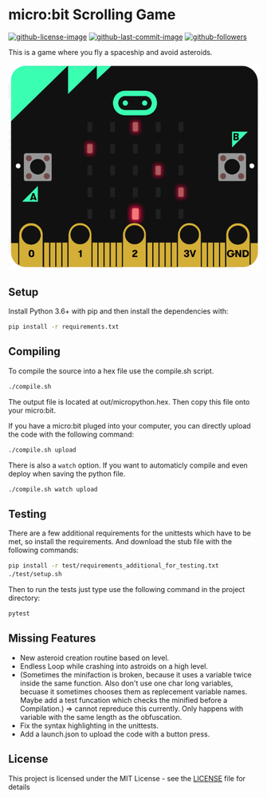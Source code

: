 # micro:bit Scrolling Game

[![github-license-image](https://img.shields.io/github/license/J4unty/microbit-Scrolling-Game)](LICENSE) [![github-last-commit-image](https://img.shields.io/github/last-commit/J4unty/microbit-Scrolling-Game)](https://github.com/J4unty/microbit-Scrolling-Game/commits/) [![github-followers](https://img.shields.io/github/followers/j4unty?label=Follow%20%40J4unty)](https://github.com/J4unty)

This is a game where you fly a spaceship and avoid asteroids.

![Scrolling Game Demo Picture](https://github.com/J4unty/microbit-Scrolling-Game/raw/master/images/demo_picture.png)

## Setup

Install Python 3.6+ with pip and then install the dependencies with:
```bash
pip install -r requirements.txt
```

## Compiling

To compile the source into a hex file use the compile.sh script.
```bash
./compile.sh
```
The output file is located at out/micropython.hex. Then copy this file onto your micro:bit.

If you have a micro:bit pluged into your computer, you can directly upload the code with the following command:
```bash
./compile.sh upload
```

There is also a `watch` option. If you want to automaticly compile and even deploy when saving the python file.
```bash
./compile.sh watch upload
```

## Testing

There are a few additional requirements for the unittests which have to be met, so install the requirements. And download the stub file with the following commands:
```bash
pip install -r test/requirements_additional_for_testing.txt
./test/setup.sh
```

Then to run the tests just type use the following command in the project directory:
```bash
pytest
```

## Missing Features

* New asteroid creation routine based on level.
* Endless Loop while crashing into astroids on a high level.
* (Sometimes the minifaction is broken, because it uses a variable twice inside the same function. Also don't use one char long variables, becuase it sometimes chooses them as replecement variable names. Maybe add a test funcation which checks the minified before a Compilation.) => cannot repreduce this currently. Only happens with variable with the same length as the obfuscation.
* Fix the syntax highlighting in the unittests.
* Add a launch.json to upload the code with a button press.

## License

This project is licensed under the MIT License - see the [LICENSE](LICENSE) file for details
